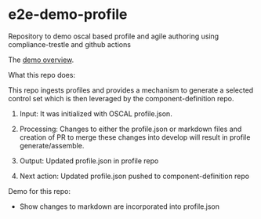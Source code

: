 # e2e-demo-profile
Repository to demo oscal based profile and agile authoring using compliance-trestle and github actions

The [demo overview](https://github.com/oscal-compass/e2e-demo).

What this repo does:

This repo ingests profiles and provides a mechanism to generate a selected control set which is then leveraged by the component-definition repo.

1. Input: It was initialized with OSCAL profile.json.

2. Processing: Changes to either the profile.json or markdown files and creation of PR to merge these changes into develop will result in profile generate/assemble.

3. Output: Updated profile.json in profile repo

4. Next action: Updated profile.json pushed to component-definition repo

Demo for this repo:

- Show changes to markdown are incorporated into profile.json